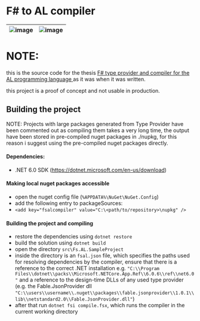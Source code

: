 # F# to AL compiler

| ![image](https://user-images.githubusercontent.com/36763595/178295900-438adbb5-feed-40c4-ae93-6f424dfe87e1.png) | ![image](https://user-images.githubusercontent.com/36763595/178296039-8d98d95d-6c54-49df-ba51-7ce05119d098.png) |
|:---:|:---:|

# NOTE: 
this is the source code for the thesis [F\# type provider and compiler for the AL programming language ](https://digikogu.taltech.ee/en/item/d0c6a5dc-90e7-4add-b34c-0ed9dfff1bb4) as it was when it was written. 

this project is a proof of concept and not usable in production.

## Building the project 

NOTE: Projects with large packages generated from Type Provider have been commented out as compiling them takes a very long time, the output have been stored in pre-compiled nuget packages in ./nupkg, for this reason i suggest using the pre-compiled nuget packages directly.

#### Dependencies: 

- .NET 6.0 SDK (https://dotnet.microsoft.com/en-us/download)


#### Making local nuget packages accessible   

- open the nuget config file (`%APPDATA%\NuGet\NuGet.Config`)
- add the following entry to packageSources:
- `<add key="fsalcompiler" value="C:\<path/to/repository>\nupkg" />`

#### Building the project and compiling

- restore the dependencies using `dotnet restore`
- build the solution using `dotnet build`
- open the directory `src\Fs.AL.SampleProject`
- inside the directory is an `fsal.json` file, which specifies the paths used for resolving dependencies by the compiler, ensure that there is a reference to the correct .NET installation e.g. `"C:\\Program Files\\dotnet\\packs\\Microsoft.NETCore.App.Ref\\6.0.6\\ref\\net6.0"` and a reference to the design-time DLLs of any used type provider (e.g. the Fable.JsonProvider dll `"C:\\users\\username\\.nuget\\packages\\fable.jsonprovider\\1.0.1\\lib\\netstandard2.0\\Fable.JsonProvider.dll"`)
- after that run `dotnet fsi compile.fsx`, which runs the compiler in the current working directory

